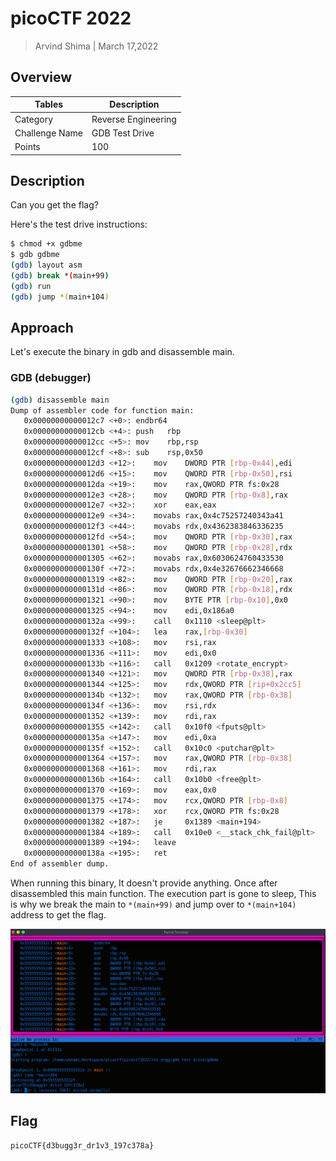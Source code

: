 # picoCTF 2022

> Arvind Shima | March 17,2022

## Overview

| Tables | Description |
| ------ | ----------- |
| Category | Reverse Engineering |
| Challenge Name | GDB Test Drive |
| Points | 100 |

## Description

Can you get the flag?

Here's the test drive instructions:

```bash
$ chmod +x gdbme
$ gdb gdbme
(gdb) layout asm
(gdb) break *(main+99)
(gdb) run
(gdb) jump *(main+104)
```

## Approach

Let's execute the binary in gdb and disassemble main.

### GDB (debugger)

```bash
(gdb) disassemble main 
Dump of assembler code for function main:
   0x00000000000012c7 <+0>:	endbr64 
   0x00000000000012cb <+4>:	push   rbp
   0x00000000000012cc <+5>:	mov    rbp,rsp
   0x00000000000012cf <+8>:	sub    rsp,0x50
   0x00000000000012d3 <+12>:	mov    DWORD PTR [rbp-0x44],edi
   0x00000000000012d6 <+15>:	mov    QWORD PTR [rbp-0x50],rsi
   0x00000000000012da <+19>:	mov    rax,QWORD PTR fs:0x28
   0x00000000000012e3 <+28>:	mov    QWORD PTR [rbp-0x8],rax
   0x00000000000012e7 <+32>:	xor    eax,eax
   0x00000000000012e9 <+34>:	movabs rax,0x4c75257240343a41
   0x00000000000012f3 <+44>:	movabs rdx,0x4362383846336235
   0x00000000000012fd <+54>:	mov    QWORD PTR [rbp-0x30],rax
   0x0000000000001301 <+58>:	mov    QWORD PTR [rbp-0x28],rdx
   0x0000000000001305 <+62>:	movabs rax,0x6030624760433530
   0x000000000000130f <+72>:	movabs rdx,0x4e32676662346668
   0x0000000000001319 <+82>:	mov    QWORD PTR [rbp-0x20],rax
   0x000000000000131d <+86>:	mov    QWORD PTR [rbp-0x18],rdx
   0x0000000000001321 <+90>:	mov    BYTE PTR [rbp-0x10],0x0
   0x0000000000001325 <+94>:	mov    edi,0x186a0
   0x000000000000132a <+99>:	call   0x1110 <sleep@plt>
   0x000000000000132f <+104>:	lea    rax,[rbp-0x30]
   0x0000000000001333 <+108>:	mov    rsi,rax
   0x0000000000001336 <+111>:	mov    edi,0x0
   0x000000000000133b <+116>:	call   0x1209 <rotate_encrypt>
   0x0000000000001340 <+121>:	mov    QWORD PTR [rbp-0x38],rax
   0x0000000000001344 <+125>:	mov    rdx,QWORD PTR [rip+0x2cc5]        # 0x4010 <stdout@@GLIBC_2.2.5>
   0x000000000000134b <+132>:	mov    rax,QWORD PTR [rbp-0x38]
   0x000000000000134f <+136>:	mov    rsi,rdx
   0x0000000000001352 <+139>:	mov    rdi,rax
   0x0000000000001355 <+142>:	call   0x10f0 <fputs@plt>
   0x000000000000135a <+147>:	mov    edi,0xa
   0x000000000000135f <+152>:	call   0x10c0 <putchar@plt>
   0x0000000000001364 <+157>:	mov    rax,QWORD PTR [rbp-0x38]
   0x0000000000001368 <+161>:	mov    rdi,rax
   0x000000000000136b <+164>:	call   0x10b0 <free@plt>
   0x0000000000001370 <+169>:	mov    eax,0x0
   0x0000000000001375 <+174>:	mov    rcx,QWORD PTR [rbp-0x8]
   0x0000000000001379 <+178>:	xor    rcx,QWORD PTR fs:0x28
   0x0000000000001382 <+187>:	je     0x1389 <main+194>
   0x0000000000001384 <+189>:	call   0x10e0 <__stack_chk_fail@plt>
   0x0000000000001389 <+194>:	leave  
   0x000000000000138a <+195>:	ret    
End of assembler dump.
```

When running this binary, It doesn't provide anything. Once after disassembled this main function. The execution part is gone to sleep, This is why we break the main to `*(main+99)` and jump over to `*(main+104)` address to get the flag.

![gdb-test-drive](images/gdb-test-drive.png)

## Flag

```
picoCTF{d3bugg3r_dr1v3_197c378a}
```
